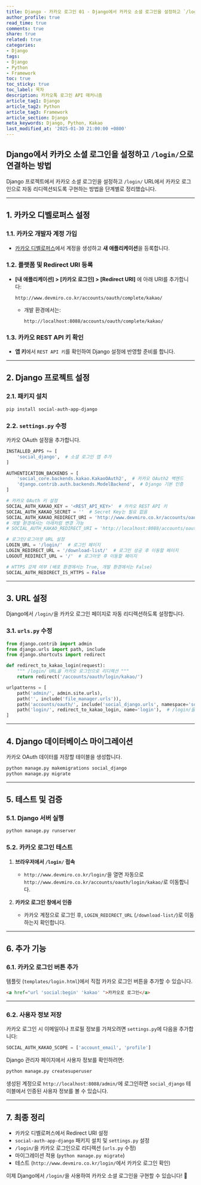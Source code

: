 ```yaml
---
title: Django - 카카오 로그인 01 - Django에서 카카오 소셜 로그인을 설정하고 `/login/`으로 연결하는 방법
author_profile: true
read_time: true
comments: true
share: true
related: true
categories:
- Django
tags:
- Django
- Python
- Framework
toc: true
toc_sticky: true
toc_label: 목차
description: 카카오톡 로그인 API 매커니즘
article_tag1: Django
article_tag2: Python
article_tag3: Framework
article_section: Django
meta_keywords: Django, Python, Kakao
last_modified_at: '2025-01-30 21:00:00 +0800'
---
```



## **Django에서 카카오 소셜 로그인을 설정하고 `/login/`으로 연결하는 방법**

Django 프로젝트에서 카카오 소셜 로그인을 설정하고 `/login/` URL에서 카카오 로그인으로 자동 리디렉션되도록 구현하는 방법을 단계별로 정리했습니다.

---

## **1. 카카오 디벨로퍼스 설정**
### **1.1. 카카오 개발자 계정 가입**
- [카카오 디벨로퍼스](https://developers.kakao.com/)에서 계정을 생성하고 **새 애플리케이션**을 등록합니다.

### **1.2. 플랫폼 및 Redirect URI 등록**
- **[내 애플리케이션] > [카카오 로그인] > [Redirect URI]** 에 아래 URI를 추가합니다:
  ```
  http://www.devmiro.co.kr/accounts/oauth/complete/kakao/
  ```
  - 개발 환경에서는:
    ```
    http://localhost:8088/accounts/oauth/complete/kakao/
    ```

### **1.3. 카카오 REST API 키 확인**
- **앱 키**에서 `REST API 키`를 확인하여 Django 설정에 반영할 준비를 합니다.

---

## **2. Django 프로젝트 설정**
### **2.1. 패키지 설치**
```bash
pip install social-auth-app-django
```

### **2.2. `settings.py` 수정**
카카오 OAuth 설정을 추가합니다.

```python
INSTALLED_APPS += [
    'social_django',  # 소셜 로그인 앱 추가
]

AUTHENTICATION_BACKENDS = [
    'social_core.backends.kakao.KakaoOAuth2',  # 카카오 OAuth2 백엔드
    'django.contrib.auth.backends.ModelBackend',  # Django 기본 인증
]

# 카카오 OAuth 키 설정
SOCIAL_AUTH_KAKAO_KEY = '<REST_API_KEY>'  # 카카오 REST API 키
SOCIAL_AUTH_KAKAO_SECRET = ''  # Secret Key는 필요 없음
SOCIAL_AUTH_KAKAO_REDIRECT_URI = 'http://www.devmiro.co.kr/accounts/oauth/complete/kakao/'  # 배포 환경
# 개발 환경에서는 아래처럼 변경 가능
# SOCIAL_AUTH_KAKAO_REDIRECT_URI = 'http://localhost:8088/accounts/oauth/complete/kakao/'

# 로그인/로그아웃 URL 설정
LOGIN_URL = '/login/'  # 로그인 페이지
LOGIN_REDIRECT_URL = '/download-list/'  # 로그인 성공 후 이동할 페이지
LOGOUT_REDIRECT_URL = '/'  # 로그아웃 후 이동할 페이지

# HTTPS 강제 여부 (배포 환경에서는 True, 개발 환경에서는 False)
SOCIAL_AUTH_REDIRECT_IS_HTTPS = False
```

---

## **3. URL 설정**
Django에서 `/login/`을 카카오 로그인 페이지로 자동 리디렉션하도록 설정합니다.

### **3.1. `urls.py` 수정**
```python
from django.contrib import admin
from django.urls import path, include
from django.shortcuts import redirect

def redirect_to_kakao_login(request):
    """ /login/ URL을 카카오 로그인으로 리디렉션 """
    return redirect('/accounts/oauth/login/kakao/')

urlpatterns = [
    path('admin/', admin.site.urls),
    path('', include('file_manager.urls')),
    path('accounts/oauth/', include('social_django.urls', namespace='social')),
    path('login/', redirect_to_kakao_login, name='login'),  # /login/을 카카오 로그인으로 리디렉션
]
```

---

## **4. Django 데이터베이스 마이그레이션**
카카오 OAuth 데이터를 저장할 테이블을 생성합니다.

```bash
python manage.py makemigrations social_django
python manage.py migrate
```

---

## **5. 테스트 및 검증**
### **5.1. Django 서버 실행**
```bash
python manage.py runserver
```

### **5.2. 카카오 로그인 테스트**
1. **브라우저에서 `/login/` 접속**
   - `http://www.devmiro.co.kr/login/`을 열면 자동으로 `http://www.devmiro.co.kr/accounts/oauth/login/kakao/`로 이동합니다.
   
2. **카카오 로그인 창에서 인증**
   - 카카오 계정으로 로그인 후, `LOGIN_REDIRECT_URL` (`/download-list/`)로 이동하는지 확인합니다.

---

## **6. 추가 기능**
### **6.1. 카카오 로그인 버튼 추가**
템플릿 (`templates/login.html`)에서 직접 카카오 로그인 버튼을 추가할 수 있습니다.

```html
<a href="url 'social:begin' 'kakao' ">카카오로 로그인</a>
```

---

### **6.2. 사용자 정보 저장**
카카오 로그인 시 이메일이나 프로필 정보를 가져오려면 `settings.py`에 다음을 추가합니다:

```python
SOCIAL_AUTH_KAKAO_SCOPE = ['account_email', 'profile']
```

Django 관리자 페이지에서 사용자 정보를 확인하려면:
```bash
python manage.py createsuperuser
```
생성된 계정으로 `http://localhost:8088/admin/`에 로그인하면 `social_django` 테이블에서 인증된 사용자 정보를 볼 수 있습니다.

---

## **7. 최종 정리**
- 카카오 디벨로퍼스에서 Redirect URI 설정
- `social-auth-app-django` 패키지 설치 및 `settings.py` 설정
- `/login/`을 카카오 로그인으로 리디렉션 (`urls.py` 수정)
- 마이그레이션 적용 (`python manage.py migrate`)
- 테스트 (`http://www.devmiro.co.kr/login/`에서 카카오 로그인 확인)

이제 Django에서 `/login/`을 사용하여 카카오 소셜 로그인을 구현할 수 있습니다! 🚀  
